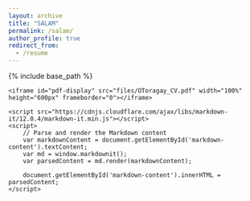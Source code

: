 ```yaml
---
layout: archive
title: "SALAM"
permalink: /salam/
author_profile: true
redirect_from:
  - /resume
---
```


{% include base_path %}

<!DOCTYPE html>
<html>
<head>
    <title>Markdown with PDF Displayer</title>
    <style>
        /* CSS styles for the PDF displayer */
        #pdf-display {
            width: 100%;
            height: 600px;
        }
    </style>
</head>
<body>
    <div id="markdown-content">
        <!-- Your Markdown content goes here -->
    </div>

    <iframe id="pdf-display" src="files/OToragay_CV.pdf" width="100%" height="600px" frameborder="0"></iframe>

    <script src="https://cdnjs.cloudflare.com/ajax/libs/markdown-it/12.0.4/markdown-it.min.js"></script>
    <script>
        // Parse and render the Markdown content
        var markdownContent = document.getElementById('markdown-content').textContent;
        var md = window.markdownit();
        var parsedContent = md.render(markdownContent);

        document.getElementById('markdown-content').innerHTML = parsedContent;
    </script>
</body>
</html>
